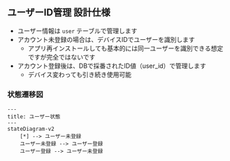 ## ユーザーID管理 設計仕様

- ユーザー情報は `user` テーブルで管理します
- アカウント未登録の場合は、デバイスIDでユーザーを識別します
    - アプリ再インストールしても基本的には同一ユーザーを識別できる想定ですが完全ではないです
- アカウント登録後は、DBで採番されたID値（user_id）で管理します
    - デバイス変わっても引き続き使用可能

### 状態遷移図

```mermaid
---
title: ユーザー状態
---
stateDiagram-v2
    [*] --> ユーザー未登録
    ユーザー未登録 --> ユーザー登録
    ユーザー登録 --> ユーザー未登録
```

